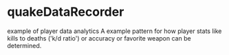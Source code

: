 # quakeDataRecorder
example of player data analytics 
A example pattern for how player stats like kills to deaths ('k/d ratio') or accuracy or favorite weapon can be determined.
